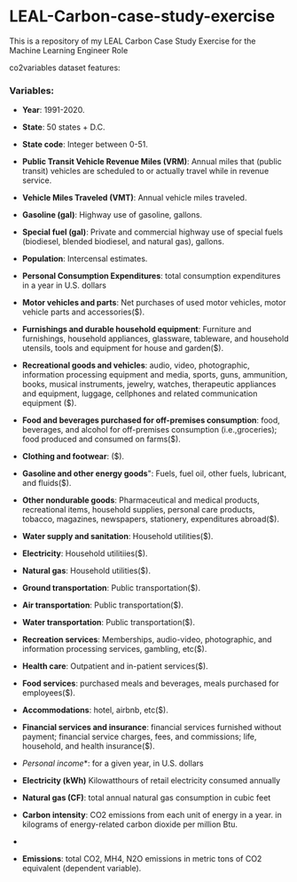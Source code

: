 # LEAL-Carbon-case-study-exercise
This is a repository of my LEAL Carbon Case Study Exercise for the Machine Learning Engineer Role


co2variables dataset features:

### **Variables**:
*   **Year**: 1991-2020.
  
*   **State**: 50 states + D.C.
*   **State code**: Integer between 0-51.
  
*   **Public Transit Vehicle Revenue Miles (VRM)**: Annual miles that (public transit) vehicles are scheduled to or actually travel while in revenue service. 

*   **Vehicle Miles Traveled (VMT)**: Annual vehicle miles traveled.

*   **Gasoline (gal)**: Highway use of gasoline, gallons.

*   **Special fuel (gal)**: Private and commercial highway use of special fuels (biodiesel, blended biodiesel, and natural gas), gallons. 

*   **Population**: Intercensal estimates.

* **Personal Consumption Expenditures**: total consumption expenditures in a year in U.S. dollars

* **Motor vehicles and parts**: Net purchases of used motor vehicles, motor vehicle parts and accessories($).

* **Furnishings and durable household equipment**: Furniture and furnishings, household appliances, glassware, tableware, and household utensils, tools and equipment for house and garden($).  

* **Recreational goods and vehicles**: audio, video, photographic, information processing equipment and media, sports, guns, ammunition, books, musical instruments, jewelry, watches, therapeutic appliances and equipment, luggage, cellphones and related communication equipment ($).

* **Food and beverages purchased for off-premises consumption**: food, beverages, and alcohol for off-premises consumption (i.e.,groceries); food produced and consumed on farms($).

* **Clothing and footwear**: ($).

* **Gasoline and other energy goods**": Fuels, fuel oil, other fuels, lubricant, and fluids($).

* **Other nondurable goods**: Pharmaceutical and medical products, recreational items, household supplies, personal care products, tobacco, magazines, newspapers, stationery, expenditures abroad($).

* **Water supply and sanitation**: Household utilities($).

* **Electricity**: Household utilitiies($).

* **Natural gas**: Household utilities($).

* **Ground transportation**: Public transportation($).

* **Air transportation**: Public transportation($).

* **Water transportation**: Public transportation($).

* **Recreation services**: Memberships, audio-video, photographic, and information processing services, gambling, etc($).

* **Health care**: Outpatient and in-patient services($).

* **Food services**: purchased meals and beverages, meals purchased for employees($).

* **Accommodations**: hotel, airbnb, etc($).

* **Financial services and insurance**: financial services furnished without payment; financial service charges, fees, and commissions; life, household, and health insurance($).
 
* *Personal income**: for a given year, in U.S. dollars

* **Electricity (kWh)** Kilowatthours of retail electricity consumed annually
 
* **Natural gas (CF)**: total annual natural gas consumption in cubic feet

*   **Carbon intensity**: CO2 emissions from each unit of energy in a year. in kilograms of energy-related carbon dioxide per million Btu.
*   
* **Emissions**: total CO2, MH4, N2O emissions in metric tons of CO2 equivalent (dependent  variable).
